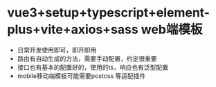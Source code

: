 # vue3+setup+typescript+element-plus+vite+axios+sass web端模板
- 日常开发使用即可，即开即用
- 路由有自动生成的方法，需要手动配置，约定很重要
- 接口也有基本的配置好的，使用的ts，响应也有泛型配置
- mobile移动端模板可能需要postcss 等适配插件